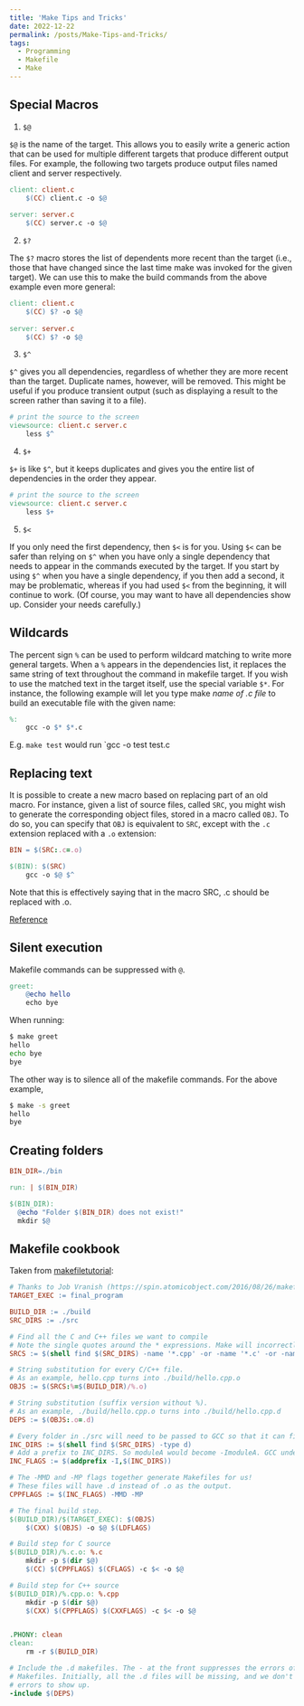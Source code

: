 ```yaml
---
title: 'Make Tips and Tricks'
date: 2022-12-22
permalink: /posts/Make-Tips-and-Tricks/
tags:
  - Programming
  - Makefile
  - Make
---
```


## Special Macros

1. `$@`

`$@` is the name of the target. This allows you to easily write a generic action that can be used for multiple different targets that produce different output files. For example, the following two targets produce output files named client and server respectively.

```Makefile
client: client.c
    $(CC) client.c -o $@
 
server: server.c
    $(CC) server.c -o $@
```

2. `$?`

The `$?` macro stores the list of dependents more recent than the target (i.e., those that have changed since the last time make was invoked for the given target). We can use this to make the build commands from the above example even more general:

```Makefile
client: client.c
    $(CC) $? -o $@
 
server: server.c
    $(CC) $? -o $@
```

3. `$^`

`$^` gives you all dependencies, regardless of whether they are more recent than the target. Duplicate names, however, will be removed. This might be useful if you produce transient output (such as displaying a result to the screen rather than saving it to a file).

```Makefile
# print the source to the screen
viewsource: client.c server.c
    less $^
```

4. `$+`

`$+` is like `$^`, but it keeps duplicates and gives you the entire list of dependencies in the order
they appear.

```Makefile
# print the source to the screen
viewsource: client.c server.c
    less $+
```

5. `$<`

If you only need the first dependency, then `$<` is for you. Using `$<` can be safer than relying on `$^` when you have only a single dependency that needs to appear in the commands executed by the target. If you start by using `$^` when you have a single dependency, if you then add a second, it may be problematic, whereas if you had used `$<` from the beginning, it will continue to work. (Of course, you may want to have all dependencies show up. Consider your needs carefully.)

## Wildcards

The percent sign `%` can be used to perform wildcard matching to write more general targets. When a `%` appears in the dependencies list, it replaces the same string of text throughout the command in makefile target. If you wish to use the matched text in the target itself, use the special variable `$*`. For instance, the following example will let you type make *name of .c file* to build an executable file with the given name:
  
```Makefile
%:
    gcc -o $* $*.c
```

E.g. `make test` would run `gcc -o test test.c

## Replacing text

It is possible to create a new macro based on replacing part of an old macro. For instance, given a list of source files, called `SRC`, you might wish to generate the corresponding object files, stored in a macro called `OBJ`. To do so, you can specify that `OBJ` is equivalent to `SRC`, except with the `.c` extension replaced with a `.o` extension:

```Makefile
BIN = $(SRC:.c=.o)

$(BIN): $(SRC)
    gcc -o $@ $^
```

Note that this is effectively saying that in the macro SRC, .c should be replaced with .o.

[Reference](https://www.cprogramming.com/tutorial/makefiles_continued.html)

## Silent execution

Makefile commands can be suppressed with `@`.

```Makefile
greet:
    @echo hello
    echo bye
```

When running:

```bash
$ make greet
hello
echo bye
bye
```

The other way is to silence all of the makefile commands. For the above example,

```bash
$ make -s greet
hello
bye
```

## Creating folders

```Makefile
BIN_DIR=./bin

run: | $(BIN_DIR)

$(BIN_DIR):
  @echo "Folder $(BIN_DIR) does not exist!"
  mkdir $@
```

## Makefile cookbook

Taken from [makefiletutorial](https://makefiletutorial.com/):

```Makefile
# Thanks to Job Vranish (https://spin.atomicobject.com/2016/08/26/makefile-c-projects/)
TARGET_EXEC := final_program

BUILD_DIR := ./build
SRC_DIRS := ./src

# Find all the C and C++ files we want to compile
# Note the single quotes around the * expressions. Make will incorrectly expand these otherwise.
SRCS := $(shell find $(SRC_DIRS) -name '*.cpp' -or -name '*.c' -or -name '*.s')

# String substitution for every C/C++ file.
# As an example, hello.cpp turns into ./build/hello.cpp.o
OBJS := $(SRCS:%=$(BUILD_DIR)/%.o)

# String substitution (suffix version without %).
# As an example, ./build/hello.cpp.o turns into ./build/hello.cpp.d
DEPS := $(OBJS:.o=.d)

# Every folder in ./src will need to be passed to GCC so that it can find header files
INC_DIRS := $(shell find $(SRC_DIRS) -type d)
# Add a prefix to INC_DIRS. So moduleA would become -ImoduleA. GCC understands this -I flag
INC_FLAGS := $(addprefix -I,$(INC_DIRS))

# The -MMD and -MP flags together generate Makefiles for us!
# These files will have .d instead of .o as the output.
CPPFLAGS := $(INC_FLAGS) -MMD -MP

# The final build step.
$(BUILD_DIR)/$(TARGET_EXEC): $(OBJS)
    $(CXX) $(OBJS) -o $@ $(LDFLAGS)

# Build step for C source
$(BUILD_DIR)/%.c.o: %.c
    mkdir -p $(dir $@)
    $(CC) $(CPPFLAGS) $(CFLAGS) -c $< -o $@

# Build step for C++ source
$(BUILD_DIR)/%.cpp.o: %.cpp
    mkdir -p $(dir $@)
    $(CXX) $(CPPFLAGS) $(CXXFLAGS) -c $< -o $@


.PHONY: clean
clean:
    rm -r $(BUILD_DIR)

# Include the .d makefiles. The - at the front suppresses the errors of missing
# Makefiles. Initially, all the .d files will be missing, and we don't want those
# errors to show up.
-include $(DEPS)

```
